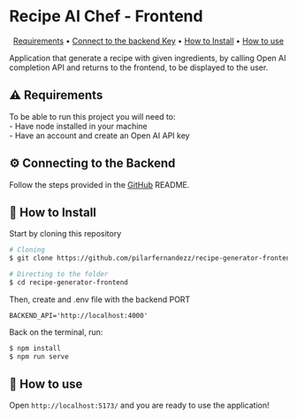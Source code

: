 <h1>Recipe AI Chef - Frontend</h1>

<p align="center">
  <a href="#requirements">Requirements</a> •
  <a href="#backend">Connect to the backend Key</a> •
  <a href="#how-to-install">How to Install</a> •
  <a href="#how-to-use">How to use</a> 
</p>


Application that generate a recipe with given ingredients, by calling Open AI completion API and returns to the frontend, to be displayed to the user.

<h2 id="requirements"> ⚠️  Requirements</h2> 
To be able to run this project you will need to:
<br>
- Have node installed in your machine
<br>
- Have an account and create an Open AI API key

<h2 id="backend"> ⚙️ Connecting to the Backend</h2>
<p>Follow the steps provided in the <a href="https://github.com/pilarfernandezz/recipe-generator-server/tree/main" target="_blank">GitHub</a> README.</p>

<h2 id="how-to-install"> 🚀 How to Install</h2>

Start by cloning this repository 

```bash
# Cloning
$ git clone https://github.com/pilarfernandezz/recipe-generator-frontend.git

# Directing to the folder
$ cd recipe-generator-frontend
```

Then, create and .env file with the backend PORT

```
BACKEND_API='http://localhost:4000'
```

Back on the terminal, run:
```bash
$ npm install
$ npm run serve
```

<h2 id="how-to-use"> 🏁 How to use</h2>

Open `http://localhost:5173/` and you are ready to use the application!
